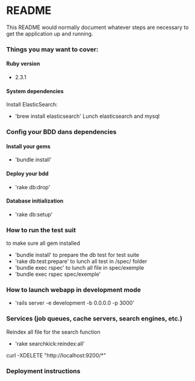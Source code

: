 # README

This README would normally document whatever steps are necessary to get the
application up and running.

### Things you may want to cover:
#### Ruby version
- 2.3.1

#### System dependencies
Install ElasticSearch:
* 'brew install elasticsearch'
Lunch elasticsearch and mysql

### Config your BDD dans dependencies
#### Install your gems
- 'bundle install'

#### Deploy your bdd
- 'rake db:drop'

#### Database initialization
- 'rake db:setup'

### How to run the test suit
to make sure all gem installed
* 'bundle install'
to prepare the db test for test suite
* 'rake db:test:prepare'
to lunch all test in /spec/ folder
* 'bundle exec rspec'
to lunch all file in spec/exemple
* 'bundle exec rspec spec/exemple'

### How to launch webapp in development mode
- 'rails server -e development -b 0.0.0.0 -p 3000'

### Services (job queues, cache servers, search engines, etc.)
Reindex all file for the search function
* 'rake searchkick:reindex:all'

curl -XDELETE "http://localhost:9200/\*"

### Deployment instructions
